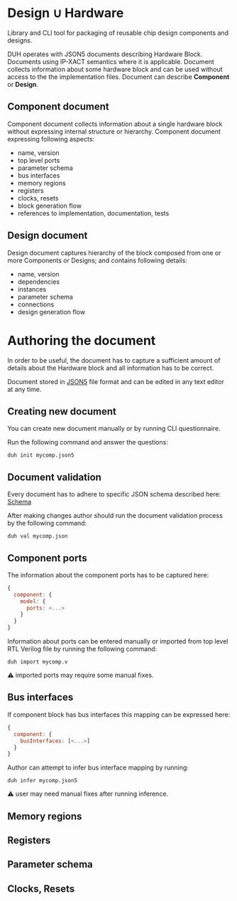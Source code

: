 # Design ∪ Hardware

Library and CLI tool for packaging of reusable chip design components and designs.

DUH operates with JSON5 documents describing Hardware Block.
Documents using IP-XACT semantics where it is applicable.
Document collects information about some hardware block
and can be used without access to the the implementation files.
Document can describe **Component** or **Design**.

## Component document

Component document collects information about a single hardware block
without expressing internal structure or hierarchy.
Component document expressing following aspects:

  * name, version
  * top level ports
  * parameter schema
  * bus interfaces
  * memory regions
  * registers
  * clocks, resets
  * block generation flow
  * references to implementation, documentation, tests

## Design document

Design document captures hierarchy of the block composed from one or more
Components or Designs; and contains following details:

  * name, version
  * dependencies
  * instances
  * parameter schema
  * connections
  * design generation flow

# Authoring the document

In order to be useful, the document has to capture a sufficient amount
of details about the Hardware block and all information has to be correct.

Document stored in [JSON5](https://json5.org/) file format and can be edited
in any text editor at any time.

## Creating new document

You can create new document manually or by running CLI questionnaire.

Run the following command and answer the questions:

```
duh init mycomp.json5
```

## Document validation

Every document has to adhere to specific JSON schema described here:
[Schema](../lib/schema-component.js)

After making changes author should run the document validation process
by the following command:

```
duh val mycomp.json
```

## Component ports

The information about the component ports has to be captured here:

```js
{
  component: {
    model: {
      ports: <...>
    }
  }
}

```

Information about ports can be entered manually or imported
from top level RTL Verilog file by running the following command:

```
duh import mycomp.v
```

:warning: imported ports may require some manual fixes.

## Bus interfaces

If component block has bus interfaces this mapping can be expressed here:

```js
{
  component: {
    busInterfaces: [<...>]
  }
}
```

Author can attempt to infer bus interface mapping by running:

```
duh infer mycomp.json5
```

:warning: user may need manual fixes after running inference.

## Memory regions

## Registers

## Parameter schema

## Clocks, Resets
